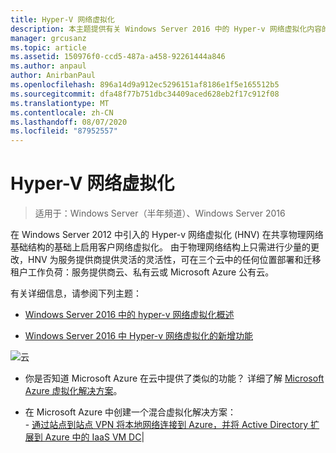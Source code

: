 ```yaml
---
title: Hyper-V 网络虚拟化
description: 本主题提供有关 Windows Server 2016 中的 Hyper-v 网络虚拟化内容的链接。
manager: grcusanz
ms.topic: article
ms.assetid: 150976f0-ccd5-487a-a458-92261444a846
ms.author: anpaul
author: AnirbanPaul
ms.openlocfilehash: 896a14d9a912ec5296151af8186e1f5e165512b5
ms.sourcegitcommit: dfa48f77b751dbc34409aced628eb2f17c912f08
ms.translationtype: MT
ms.contentlocale: zh-CN
ms.lasthandoff: 08/07/2020
ms.locfileid: "87952557"
---
```

# <a name="hyper-v-network-virtualization"></a>Hyper-V 网络虚拟化

>适用于：Windows Server（半年频道）、Windows Server 2016

在 Windows Server 2012 中引入的 Hyper-v 网络虚拟化 (HNV) 在共享物理网络基础结构的基础上启用客户网络虚拟化。 由于物理网络结构上只需进行少量的更改，HNV 为服务提供商提供灵活的灵活性，可在三个云中的任何位置部署和迁移租户工作负荷：服务提供商云、私有云或 Microsoft Azure 公有云。

有关详细信息，请参阅下列主题：

- [Windows Server 2016 中的 hyper-v 网络虚拟化概述](../../../sdn/technologies/hyper-v-network-virtualization/hyperv-network-virtualization-overview-windows-server.md)

- [Windows Server 2016 中 Hyper-v 网络虚拟化的新增功能](../../../sdn/technologies/hyper-v-network-virtualization/whats-new-hyperv-network-virtualization-windows-server.md)

![云](../../../media/Hyper-V-Network-Virtualization/All_Symbols_Cloud.png)
- 你是否知道 Microsoft Azure 在云中提供了类似的功能？ 详细了解 [Microsoft Azure 虚拟化解决方案](https://aka.ms/f9bh7g)。<p>
- 在 Microsoft Azure 中创建一个混合虚拟化解决方案：<br />- [通过站点到站点 VPN 将本地网络连接到 Azure，并将 Active Directory 扩展到 Azure 中的 IaaS VM DC](https://aka.ms/d1dinb)|